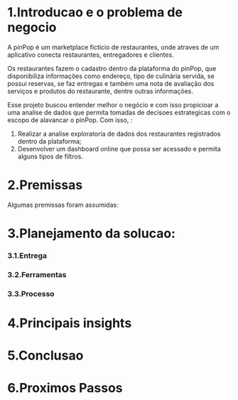 # 1.Introducao e o problema de negocio

A pinPop é um marketplace ficticio de restaurantes, onde atraves de um aplicativo conecta restaurantes, entregadores e clientes.

Os restaurantes fazem o cadastro dentro da plataforma do pinPop, que disponibiliza informações como endereço, tipo de culinária servida, se possui reservas, se faz entregas e também uma nota de avaliação dos serviços e produtos do restaurante, dentre outras informações.

Esse projeto buscou entender melhor o negócio e com isso propicioar a uma analise de dados que permita tomadas de decisoes estrategicas com o escopo de alavancar o pinPop. Com isso, :

1. Realizar a analise exploratoria de dados dos restaurantes registrados dentro da plataforma;
2. Desenvolver um dashboard online que possa ser acessado e permita alguns tipos de filtros.
   
# 2.Premissas

Algumas premissas foram assumidas:

# 3.Planejamento da solucao:
### 3.1.Entrega
### 3.2.Ferramentas
### 3.3.Processo


# 4.Principais insights
# 5.Conclusao
# 6.Proximos Passos

